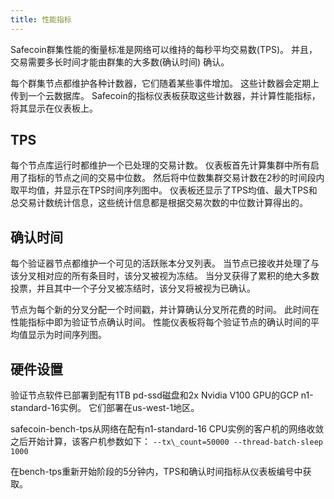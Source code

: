 ```yaml
---
title: 性能指标
---
```


Safecoin群集性能的衡量标准是网络可以维持的每秒平均交易数\(TPS\)。 并且，交易需要多长时间才能由群集的大多数\(确认时间\) 确认。

每个群集节点都维护各种计数器，它们随着某些事件增加。 这些计数器会定期上传到一个云数据库。 Safecoin的指标仪表板获取这些计数器，并计算性能指标，将其显示在仪表板上。

## TPS

每个节点库运行时都维护一个已处理的交易计数。 仪表板首先计算集群中所有启用了指标的节点之间的交易中位数。 然后将中位数集群交易计数在2秒的时间段内取平均值，并显示在TPS时间序列图中。 仪表板还显示了TPS均值、最大TPS和总交易计数统计信息，这些统计信息都是根据交易次数的中位数计算得出的。

## 确认时间

每个验证器节点都维护一个可见的活跃账本分叉列表。 当节点已接收并处理了与该分叉相对应的所有条目时，该分叉被视为冻结。 当分叉获得了累积的绝大多数投票，并且其中一个子分叉被冻结时，该分叉将被视为已确认。

节点为每个新的分叉分配一个时间戳，并计算确认分叉所花费的时间。 此时间在性能指标中即为验证节点确认时间。 性能仪表板将每个验证节点的确认时间的平均值显示为时间序列图。

## 硬件设置

验证节点软件已部署到配有1TB pd-ssd磁盘和2x Nvidia V100 GPU的GCP n1-standard-16实例。 它们部署在us-west-1地区。

safecoin-bench-tps从网络在配有n1-standard-16 CPU实例的客户机的网络收敛之后开始计算，该客户机参数如下： `--tx\_count=50000 --thread-batch-sleep 1000`

在bench-tps重新开始阶段的5分钟内，TPS和确认时间指标从仪表板编号中获取。
